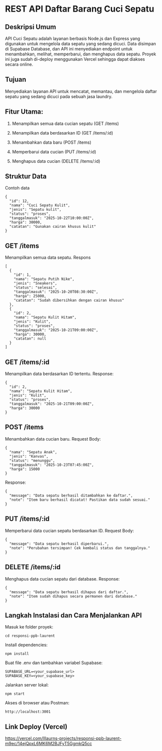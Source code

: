 # REST API Daftar Barang Cuci Sepatu

## Deskripsi Umum
API Cuci Sepatu adalah layanan berbasis Node.js dan Express yang digunakan untuk mengelola data sepatu yang sedang dicuci. Data disimpan di Supabase Database, dan API ini menyediakan endpoint untuk menambahkan, melihat, memperbarui, dan menghapus data sepatu.
Proyek ini juga sudah di-deploy menggunakan Vercel sehingga dapat diakses secara online.


## Tujuan

Menyediakan layanan API untuk mencatat, memantau, dan mengelola daftar sepatu yang sedang dicuci pada sebuah jasa laundry.

## Fitur Utama:

1) Menampilkan semua data cucian sepatu (GET /items)

2) Menampilkan data berdasarkan ID (GET /items/:id)

3) Menambahkan data baru (POST /items)

4) Memperbarui data cucian (PUT /items/:id)

5) Menghapus data cucian (DELETE /items/:id)


## Struktur Data

Contoh data 
```
{
  "id": 12,
  "nama": "Cuci Sepatu Kulit",
  "jenis": "Sepatu kulit",
  "status": "proses",
  "tanggalmasuk": "2025-10-22T10:00:00Z",
  "harga": 30000,
  "catatan": "Gunakan cairan khusus kulit"
}
```

## GET /items

Menampilkan semua data sepatu.
Respons
```
[
  {
    "id": 1,
    "nama": "Sepatu Putih Nike",
    "jenis": "Sneakers",
    "status": "selesai",
    "tanggalmasuk": "2025-10-20T08:30:00Z",
    "harga": 25000,
    "catatan": "Sudah dibersihkan dengan cairan khusus"
  },
  {
    "id": 2,
    "nama": "Sepatu Kulit Hitam",
    "jenis": "Kulit",
    "status": "proses",
    "tanggalmasuk": "2025-10-21T09:00:00Z",
    "harga": 30000,
    "catatan": null
  }
]

```
## GET /items/:id

Menampilkan data berdasarkan ID tertentu.
Response:
```
{
  "id": 2,
  "nama": "Sepatu Kulit Hitam",
  "jenis": "Kulit",
  "status": "proses",
  "tanggalmasuk": "2025-10-21T09:00:00Z",
  "harga": 30000
}
```
## POST /items

Menambahkan data cucian baru.
Request Body:
```
{
  "nama": "Sepatu Anak",
  "jenis": "Kanvas",
  "status": "menunggu",
  "tanggalmasuk": "2025-10-23T07:45:00Z",
  "harga": 15000
}

```

Response:
```
{
  "message": "Data sepatu berhasil ditambahkan ke daftar.",
  "note": "Item baru berhasil dicatat! Pastikan data sudah sesuai."
}
```

## PUT /items/:id

Memperbarui data cucian sepatu berdasarkan ID.
Request Body:
```
{
  "message": "Data sepatu berhasil diperbarui.",
  "note": "Perubahan tersimpan! Cek kembali status dan tanggalnya."
}
```

## DELETE /items/:id

Menghapus data cucian sepatu dari database.
Response:
```
{
  "message": "Data sepatu berhasil dihapus dari daftar.",
  "note": "Item sudah dihapus secara permanen dari database."
}
```

## Langkah Instalasi dan Cara Menjalankan API


Masuk ke folder proyek:
```
cd responsi-ppb-laurent
```

Install dependencies:
```
npm install
```

Buat file .env dan tambahkan variabel Supabase:
```
SUPABASE_URL=<your_supabase_url>
SUPABASE_KEY=<your_supabase_key>
```

Jalankan server lokal:
```
npm start
```

Akses di browser atau Postman:
```
http://localhost:3001
```

## Link Deploy (Vercel)
https://vercel.com/lllaurns-projects/responsi-ppb-laurent-m9ec/14ejQpxL6MK6M2BJFyT5GgmkQ5cc
